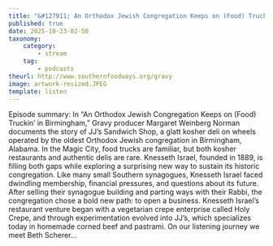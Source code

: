```yaml
---
title: "&#127911; An Orthodox Jewish Congregation Keeps on (Food) Truckin’ in Birmingham"
published: true
date: 2025-10-23-02-50
taxonomy:
    category:
        - stream
    tag:
        - podcasts
theurl: http://www.southernfoodways.org/gravy
image: artwork-resized.JPEG
template: listen
---
```


Episode summary: In &ldquo;An Orthodox Jewish Congregation Keeps on (Food) Truckin&rsquo; in Birmingham,&rdquo; Gravy producer Margaret Weinberg Norman documents the story of JJ&rsquo;s Sandwich Shop, a glatt kosher deli on wheels operated by the oldest Orthodox Jewish congregation in Birmingham, Alabama. In the Magic City, food trucks are familiar, but both kosher restaurants and authentic delis are rare. Knesseth Israel, founded in 1889, is filling both gaps while exploring a surprising new way to sustain its historic congregation. Like many small Southern synagogues, Knesseth Israel faced dwindling membership, financial pressures, and questions about its future. After selling their synagogue building and parting ways with their Rabbi, the congregation chose a bold new path: to open a business. Knesseth Israel&rsquo;s restaurant venture began with a vegetarian crepe enterprise called Holy Crepe, and through experimentation evolved into JJ&rsquo;s, which specializes today in homemade corned beef and pastrami. On our listening journey we meet Beth Scherer&hellip;

